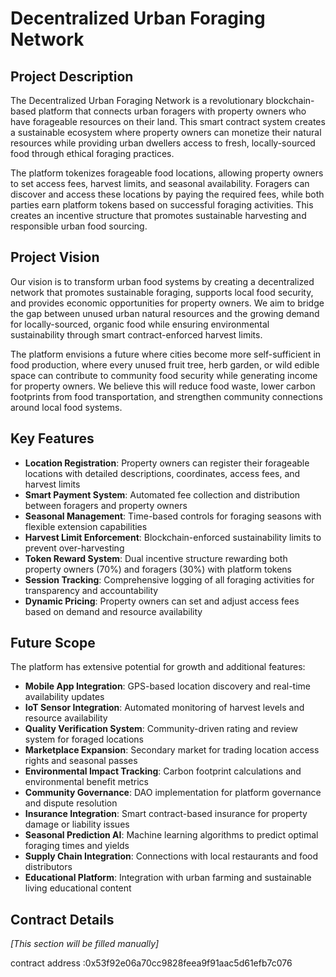 # Decentralized Urban Foraging Network

## Project Description

The Decentralized Urban Foraging Network is a revolutionary blockchain-based platform that connects urban foragers with property owners who have forageable resources on their land. This smart contract system creates a sustainable ecosystem where property owners can monetize their natural resources while providing urban dwellers access to fresh, locally-sourced food through ethical foraging practices.

The platform tokenizes forageable food locations, allowing property owners to set access fees, harvest limits, and seasonal availability. Foragers can discover and access these locations by paying the required fees, while both parties earn platform tokens based on successful foraging activities. This creates an incentive structure that promotes sustainable harvesting and responsible urban food sourcing.

## Project Vision

Our vision is to transform urban food systems by creating a decentralized network that promotes sustainable foraging, supports local food security, and provides economic opportunities for property owners. We aim to bridge the gap between unused urban natural resources and the growing demand for locally-sourced, organic food while ensuring environmental sustainability through smart contract-enforced harvest limits.

The platform envisions a future where cities become more self-sufficient in food production, where every unused fruit tree, herb garden, or wild edible space can contribute to community food security while generating income for property owners. We believe this will reduce food waste, lower carbon footprints from food transportation, and strengthen community connections around local food systems.

## Key Features

- **Location Registration**: Property owners can register their forageable locations with detailed descriptions, coordinates, access fees, and harvest limits
- **Smart Payment System**: Automated fee collection and distribution between foragers and property owners
- **Seasonal Management**: Time-based controls for foraging seasons with flexible extension capabilities
- **Harvest Limit Enforcement**: Blockchain-enforced sustainability limits to prevent over-harvesting
- **Token Reward System**: Dual incentive structure rewarding both property owners (70%) and foragers (30%) with platform tokens
- **Session Tracking**: Comprehensive logging of all foraging activities for transparency and accountability
- **Dynamic Pricing**: Property owners can set and adjust access fees based on demand and resource availability

## Future Scope

The platform has extensive potential for growth and additional features:

- **Mobile App Integration**: GPS-based location discovery and real-time availability updates
- **IoT Sensor Integration**: Automated monitoring of harvest levels and resource availability
- **Quality Verification System**: Community-driven rating and review system for foraged locations
- **Marketplace Expansion**: Secondary market for trading location access rights and seasonal passes
- **Environmental Impact Tracking**: Carbon footprint calculations and environmental benefit metrics
- **Community Governance**: DAO implementation for platform governance and dispute resolution
- **Insurance Integration**: Smart contract-based insurance for property damage or liability issues
- **Seasonal Prediction AI**: Machine learning algorithms to predict optimal foraging times and yields
- **Supply Chain Integration**: Connections with local restaurants and food distributors
- **Educational Platform**: Integration with urban farming and sustainable living educational content

## Contract Details

*[This section will be filled manually]*


contract address :0x53f92e06a70cc9828feea9f91aac5d61efb7c076

